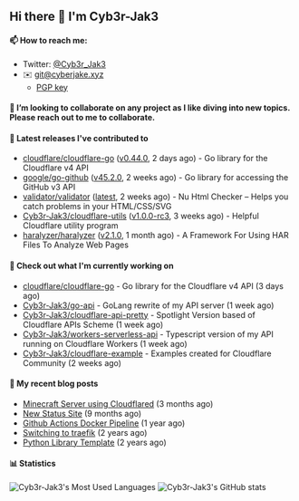 ## Hi there 👋 I'm Cyb3r-Jak3

#### 📫 How to reach me:
  - Twitter: [@Cyb3r_Jak3](https://twitter.com/Cyb3r_Jak3)
  - ✉️ git@cyberjake.xyz
    - [PGP key](https://gist.githubusercontent.com/Cyb3r-Jak3/d1068b61b50239b171faf018a0269f67/raw/b876db002e6b0630795382c0b9134771ffa5fe3a/cyb3rjak3@pm.me.asc)


#### 👯 I’m looking to collaborate on any project as I like diving into new topics. Please reach out to me to collaborate.


#### 🔭 Latest releases I've contributed to

- [cloudflare/cloudflare-go](https://github.com/cloudflare/cloudflare-go) ([v0.44.0](https://github.com/cloudflare/cloudflare-go/releases/tag/v0.44.0), 2 days ago) - Go library for the Cloudflare v4 API
- [google/go-github](https://github.com/google/go-github) ([v45.2.0](https://github.com/google/go-github/releases/tag/v45.2.0), 2 weeks ago) - Go library for accessing the GitHub v3 API
- [validator/validator](https://github.com/validator/validator) ([latest](https://github.com/validator/validator/releases/tag/latest), 2 weeks ago) - Nu Html Checker – Helps you catch problems in your HTML/CSS/SVG
- [Cyb3r-Jak3/cloudflare-utils](https://github.com/Cyb3r-Jak3/cloudflare-utils) ([v1.0.0-rc3](https://github.com/Cyb3r-Jak3/cloudflare-utils/releases/tag/v1.0.0-rc3), 3 weeks ago) - Helpful Cloudflare utility program 
- [haralyzer/haralyzer](https://github.com/haralyzer/haralyzer) ([v2.1.0](https://github.com/haralyzer/haralyzer/releases/tag/v2.1.0), 1 month ago) - A Framework For Using HAR Files To Analyze Web Pages

#### 👷 Check out what I'm currently working on

- [cloudflare/cloudflare-go](https://github.com/cloudflare/cloudflare-go) - Go library for the Cloudflare v4 API (3 days ago)
- [Cyb3r-Jak3/go-api](https://github.com/Cyb3r-Jak3/go-api) - GoLang rewrite of my API server (1 week ago)
- [Cyb3r-Jak3/cloudflare-api-pretty](https://github.com/Cyb3r-Jak3/cloudflare-api-pretty) - Spotlight Version based of Cloudflare APIs Scheme (1 week ago)
- [Cyb3r-Jak3/workers-serverless-api](https://github.com/Cyb3r-Jak3/workers-serverless-api) - Typescript version of my API running on Cloudflare Workers (1 week ago)
- [Cyb3r-Jak3/cloudflare-example](https://github.com/Cyb3r-Jak3/cloudflare-example) - Examples created for Cloudflare Community (2 weeks ago)

#### 📜 My recent blog posts

- [Minecraft Server using Cloudflared](https://blog.cyberjake.xyz/Cloudflared-Minecraft/) (3 months ago)
- [New Status Site](https://blog.cyberjake.xyz/New-Status-Site/) (9 months ago)
- [Github Actions Docker Pipeline](https://blog.cyberjake.xyz/Github-Action-Docker/) (1 year ago)
- [Switching to traefik](https://blog.cyberjake.xyz/Traefik/) (2 years ago)
- [Python Library Template](https://blog.cyberjake.xyz/Python-Template/) (2 years ago)


#### 📊 Statistics
![Cyb3r-Jak3's Most Used Languages](https://github-readme-stats.vercel.app/api/top-langs/?username=Cyb3r-Jak3&theme=cobalt&hide=css,html,scss)
![Cyb3r-Jak3's GitHub stats](https://github-readme-stats.vercel.app/api?username=Cyb3r-Jak3&count_private=true&show_icons=true&theme=cobalt&line_height=40)
